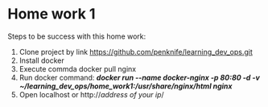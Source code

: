 # Home work 1
Steps to be success with this home work:
1. Clone project by link https://github.com/penknife/learning_dev_ops.git
2. Install docker
4. Execute commda docker pull nginx
3. Run docker command: 
 _**docker run --name docker-nginx -p 80:80 -d -v ~/learning_dev_ops/home_work1:/usr/share/nginx/html nginx**_
4. Open localhost or http://_address of your ip_/
